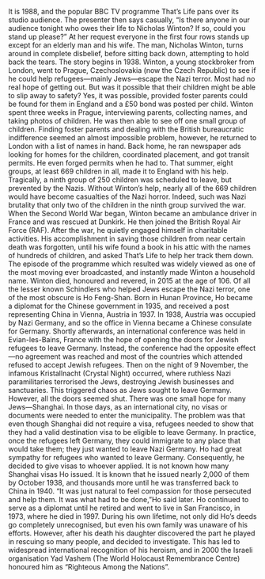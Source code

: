 It is 1988, and the popular BBC TV programme That’s Life pans over its studio audience. The presenter then says casually, “Is there anyone in our audience tonight who owes their life to Nicholas Winton? If so, could you stand up please?” At her request everyone in the first four rows stands up except for an elderly man and his wife. The man, Nicholas Winton, turns around in complete disbelief, before sitting back down, attempting to hold back the tears.
The story begins in 1938. Winton, a young stockbroker from London, went to Prague, Czechoslovakia (now the Czech Republic) to see if he could help refugees—mainly Jews—escape the Nazi terror. Most had no real hope of getting out. But was it possible that their children might be able to slip away to safety? Yes, it was possible, provided foster parents could be found for them in England and a £50 bond was posted per child. Winton spent three weeks in Prague, interviewing parents, collecting names, and taking photos of children. He was then able to see off one small group of children. Finding foster parents and dealing with the British bureaucratic indifference seemed an almost impossible problem, however, he returned to London with a list of names in hand.
Back home, he ran newspaper ads looking for homes for the children, coordinated placement, and got transit permits. He even forged permits when he had to. That summer, eight groups, at least 669 children in all, made it to England with his help. Tragically, a ninth group of 250 children was scheduled to leave, but prevented by the Nazis. Without Winton’s help, nearly all of the 669 children would have become casualties of the Nazi horror. Indeed, such was Nazi brutality that only two of the children in the ninth group survived the war.
When the Second World War began, Winton became an ambulance driver in France and was rescued at Dunkirk. He then joined the British Royal Air Force (RAF). After the war, he quietly engaged himself in charitable activities. His accomplishment in saving those children from near certain death was forgotten, until his wife found a book in his attic with the names of hundreds of children, and asked That’s Life to help her track them down. The episode of the programme which resulted was widely viewed as one of the most moving ever broadcasted, and instantly made Winton a household name. Winton died, honoured and revered, in 2015 at the age of 106.
Of all the lesser known Schindlers who helped Jews escape the Nazi terror, one of the most obscure is Ho Feng-Shan. Born in Hunan Province, Ho became a diplomat for the Chinese government in 1935, and received a post representing China in Vienna, Austria in 1937. In 1938, Austria was occupied by Nazi Germany, and so the office in Vienna became a Chinese consulate for Germany. Shortly afterwards, an international conference was held in Evian-les-Bains, France with the hope of opening the doors for Jewish refugees to leave Germany. Instead, the conference had the opposite effect—no agreement was reached and most of the countries which attended refused to accept Jewish refugees. Then on the night of 9 November, the infamous Kristallnacht (Crystal Night) occurred, where ruthless Nazi paramilitaries terrorised the Jews, destroying Jewish businesses and sanctuaries. This triggered chaos as Jews sought to leave Germany. However, all the doors seemed shut.
There was one small hope for many Jews—Shanghai. In those days, as an international city, no visas or documents were needed to enter the municipality. The problem was that even though Shanghai did not require a visa, refugees needed to show that they had a valid destination visa to be eligible to leave Germany. In practice, once the refugees left Germany, they could immigrate to any place that would take them; they just wanted to leave Nazi Germany.
Ho had great sympathy for refugees who wanted to leave Germany. Consequently, he decided to give visas to whoever applied. It is not known how many Shanghai visas Ho issued. It is known that he issued nearly 2,000 of them by October 1938, and thousands more until he was transferred back to China in 1940. “It was just natural to feel compassion for those persecuted and help them. It was what had to be done,”Ho said later.
Ho continued to serve as a diplomat until he retired and went to live in San Francisco, in 1973, where he died in 1997. During his own lifetime, not only did Ho’s deeds go completely unrecognised, but even his own family was unaware of his efforts. However, after his death his daughter discovered the part he played in rescuing so many people, and decided to investigate. This has led to widespread international recognition of his heroism, and in 2000 the Israeli organisation Yad Vashem (The World Holocaust Remembrance Centre) honoured him as “Righteous Among the Nations”.
